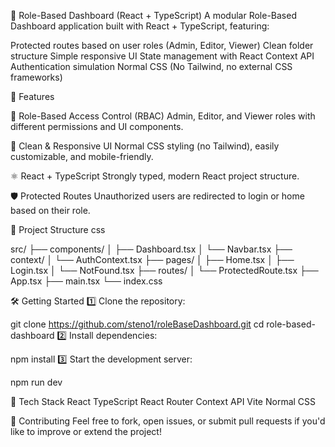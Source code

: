 🎯 Role-Based Dashboard (React + TypeScript)
A modular Role-Based Dashboard application built with React + TypeScript, featuring:

Protected routes based on user roles (Admin, Editor, Viewer)
Clean folder structure
Simple responsive UI
State management with React Context API
Authentication simulation
Normal CSS (No Tailwind, no external CSS frameworks)

🚀 Features

🔐 Role-Based Access Control (RBAC)
Admin, Editor, and Viewer roles with different permissions and UI components.

🎨 Clean & Responsive UI
Normal CSS styling (no Tailwind), easily customizable, and mobile-friendly.

⚛️ React + TypeScript
Strongly typed, modern React project structure.

🛡️ Protected Routes
Unauthorized users are redirected to login or home based on their role.

📁 Project Structure
css

src/
├── components/
│   ├── Dashboard.tsx
│   └── Navbar.tsx
├── context/
│   └── AuthContext.tsx
├── pages/
│   ├── Home.tsx
│   ├── Login.tsx
│   └── NotFound.tsx
├── routes/
│   └── ProtectedRoute.tsx
├── App.tsx
├── main.tsx
└── index.css

🛠️ Getting Started
1️⃣ Clone the repository:

git clone https://github.com/steno1/roleBaseDashboard.git
cd role-based-dashboard
2️⃣ Install dependencies:

npm install
3️⃣ Start the development server:

npm run dev

📝 Tech Stack
React
TypeScript
React Router
Context API
Vite
Normal CSS 


🙌 Contributing
Feel free to fork, open issues, or submit pull requests if you'd like to improve or extend the project!

